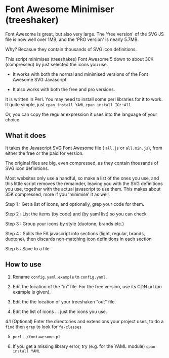 # Font Awesome Minimiser (treeshaker)

Font Awesome is great, but also very large. The 'free version' of the SVG JS file is now well over 1MB, and the 'PRO version' is nearly 5.7MB.

Why? Becasue they contain thousands of SVG icon definitions.

This script minimises (treeshakes) Font Awesome 5 down to about 30K (compressed) by just selected the icons you use.

* It works with both the normal and minimised versions of the Font Awesome SVG Javascript.

* It also works with both the free and pro versions.

It is written in Perl. You may need to install some perl libraries for it to work. It quite simple, just
```cpan install YAML```
```cpan install IO::All```

Or, you can copy the regular expression it uses into the language of your choice.

## What it does

It takes the Javascript SVG Font Awesome file ( `all.js` or `all.min.js`), from either the free or the paid for version.

The original files are big, even compressed, as they contain thousands of SVG icon definitions.

Most websites only use a handful, so make a list of the ones you use, and this little script removes the remainder, leaving you with the SVG definitions you use, together with the actual javascript to use them. This makes about 35K compressed, more if you 'minimise' it as well. 

Step 1 : Get a list of icons, and optionally, grep your code for them.

Step 2 : List the items (by code) and (by yaml list) so you can check

Step 3 : Group your icons by style (duotone, brands etc.)

Step 4 : Splits the FA javascript into sections (light, regular, brands, duotone), then discards non-matching icon definitions in each section

Step 5 : Save to a file

## How to use

1. Rename `config.yaml.example` to `config.yaml`.

2. Edit the location of the "in" file. For the free version, use its CDN url (an example is given).

3. Edit the the location of your treeshaken "out" file.

4. Edit the list of icons ... just the icons you use.

4.1 (Optional) Enter the directories and extensions your project uses, to do a ```find``` then ```grep``` to look for ```fa-classes```

5. `perl ./fontawesome.pl`

6. If you get a missing library error, try  (e.g. for the YAML module) ```cpan install YAML```

